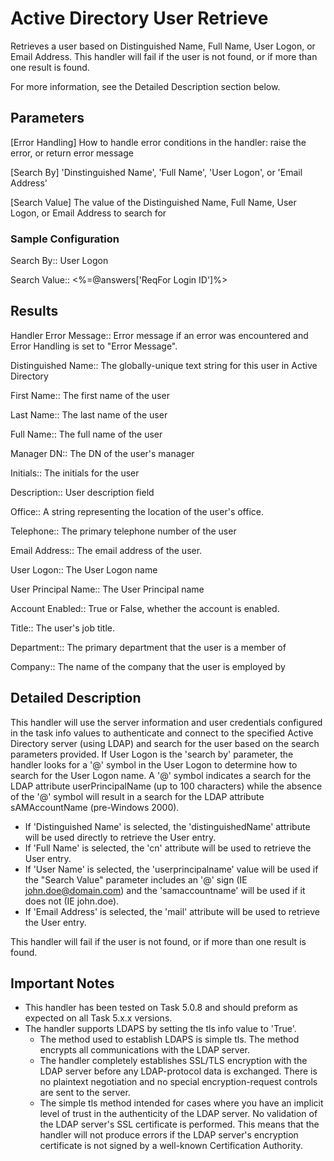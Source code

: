 # Active Directory User Retrieve
Retrieves a user based on Distinguished Name, Full Name, User Logon, or Email
Address.  This handler will fail if the user is not found, or if more than one
result is found.

For more information, see the Detailed Description section below.

## Parameters
[Error Handling] 
    How to handle error conditions in the handler: raise the error, or return error message

[Search By]
    'Dinstinguished Name', 'Full Name', 'User Logon', or 'Email Address'

[Search Value]
    The value of the Distinguished Name, Full Name, User Logon, or Email
    Address to search for

### Sample Configuration
Search By::                             User Logon

Search Value::                          <%=@answers['ReqFor Login ID']%>

## Results
Handler Error Message::     Error message if an error was encountered and 
                            Error Handling is set to "Error Message".

Distinguished Name::        The globally-unique text string for this user in
                            Active Directory

First Name::                The first name of the user

Last Name::                 The last name of the user

Full Name::                 The full name of the user

Manager DN::				        The DN of the user's manager

Initials::                  The initials for the user

Description::               User description field

Office::                    A string representing the location of the user's
                            office.

Telephone::                 The primary telephone number of the user

Email Address::             The email address of the user.

User Logon::                The User Logon name

User Principal Name::       The User Principal name

Account Enabled::           True or False, whether the account is enabled.

Title::                     The user's job title.

Department::                The primary department that the user is a member of

Company::                   The name of the company that the user is employed by


## Detailed Description
This handler will use the server information and user credentials configured in
the task info values to authenticate and connect to the specified Active
Directory server (using LDAP) and search for the user based on the
search parameters provided.  If User Logon is the 'search by' parameter, the
handler looks for a '@' symbol in the User Logon to determine how to search for
the User Logon name.  A '@' symbol indicates a search for the LDAP attribute
userPrincipalName (up to 100 characters) while the absence of the '@' symbol
will result in a search for the LDAP attribute sAMAccountName (pre-Windows 2000).

* If 'Distinguished Name' is selected, the 'distinguishedName' attribute will be
  used directly to retrieve the User entry.
* If 'Full Name' is selected, the 'cn' attribute will be used to retrieve the
  User entry.
* If 'User Name' is selected, the 'userprincipalname' value will be used if the
  "Search Value" parameter includes an '@' sign (IE john.doe@domain.com) and the
  'samaccountname' will be used if it does not (IE john.doe).
* If 'Email Address' is selected, the 'mail' attribute will be used to retrieve
  the User entry.

This handler will fail if the user is not found, or if more than one
result is found.

## Important Notes
* This handler has been tested on Task 5.0.8 and should preform as expected on
all Task 5.x.x versions.
* The handler supports LDAPS by setting the tls info value to 'True'.
  * The method used to establish LDAPS is simple tls.  The method encrypts all communications with the LDAP server.
  * The handler completely establishes SSL/TLS encryption with the LDAP server before any LDAP-protocol data is exchanged. There is no plaintext negotiation and no special encryption-request controls are sent to the server.
  * The simple tls method intended for cases where you have an implicit level of trust in the authenticity of the LDAP server. No validation of the LDAP server's SSL certificate is performed. This means that the handler will not produce errors if the LDAP server's encryption certificate is not signed by a well-known Certification Authority.